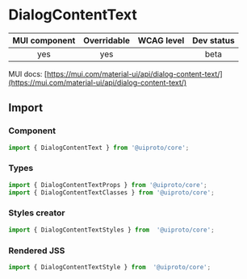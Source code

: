 # DialogContentText

MUI component | Overridable | WCAG level | Dev status
:-----------: | :---------: | :--------: | :------------:
yes | yes | | beta

MUI docs: [https://mui.com/material-ui/api/dialog-content-text/](https://mui.com/material-ui/api/dialog-content-text/)

## Import

### Component
```javascript
import { DialogContentText } from '@uiproto/core';
```
### Types
```javascript
import { DialogContentTextProps } from '@uiproto/core';
import { DialogContentTextClasses } from '@uiproto/core';
```

### Styles creator
```javascript
import { DialogContentTextStyles } from  '@uiproto/core';
```

### Rendered JSS
```javascript
import { DialogContentTextStyle } from  '@uiproto/core';
```
